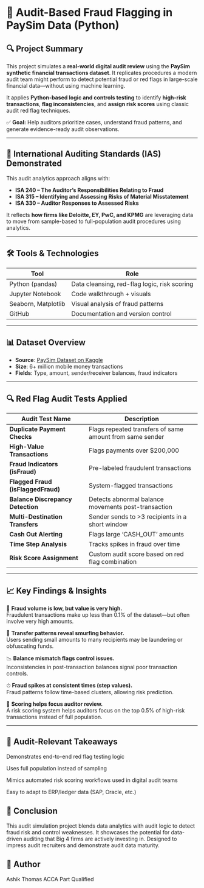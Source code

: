 # 🧾 Audit-Based Fraud Flagging in PaySim Data (Python)

## 🔍 Project Summary

This project simulates a **real-world digital audit review** using the **PaySim synthetic financial transactions dataset**. It replicates procedures a modern audit team might perform to detect potential fraud or red flags in large-scale financial data—without using machine learning.

It applies **Python-based logic and controls testing** to identify **high-risk transactions**, **flag inconsistencies**, and **assign risk scores** using classic audit red flag techniques. 

✅ **Goal:** Help auditors prioritize cases, understand fraud patterns, and generate evidence-ready audit observations.

---

## 💼 International Auditing Standards (IAS) Demonstrated

This audit analytics approach aligns with:

- **ISA 240 – The Auditor’s Responsibilities Relating to Fraud**
- **ISA 315 – Identifying and Assessing Risks of Material Misstatement**
- **ISA 330 – Auditor Responses to Assessed Risks**

It reflects **how firms like Deloitte, EY, PwC, and KPMG** are leveraging data to move from sample-based to full-population audit procedures using analytics.

---

## 🛠 Tools & Technologies

| Tool              | Role                                                                 |
|-------------------|----------------------------------------------------------------------|
| Python (pandas)   | Data cleansing, red-flag logic, risk scoring                         |
| Jupyter Notebook  | Code walkthrough + visuals                                           |
| Seaborn, Matplotlib| Visual analysis of fraud patterns                                   |
| GitHub            | Documentation and version control                                    |

---

## 📊 Dataset Overview

- **Source**: [PaySim Dataset on Kaggle](https://www.kaggle.com/datasets/ntnu-testimon/paysim1)
- **Size**: 6+ million mobile money transactions
- **Fields**: Type, amount, sender/receiver balances, fraud indicators

---

## 🔍 Red Flag Audit Tests Applied

| Audit Test Name                         | Description                                                                 |
|----------------------------------------|-----------------------------------------------------------------------------|
| **Duplicate Payment Checks**           | Flags repeated transfers of same amount from same sender                   |
| **High-Value Transactions**            | Flags payments over $200,000                                               |
| **Fraud Indicators (isFraud)**         | Pre-labeled fraudulent transactions                                        |
| **Flagged Fraud (isFlaggedFraud)**     | System-flagged transactions                                                |
| **Balance Discrepancy Detection**      | Detects abnormal balance movements post-transaction                        |
| **Multi-Destination Transfers**        | Sender sends to >3 recipients in a short window                            |
| **Cash Out Alerting**                  | Flags large ‘CASH_OUT’ amounts                                             |
| **Time Step Analysis**                 | Tracks spikes in fraud over time                                           |
| **Risk Score Assignment**              | Custom audit score based on red flag combination                          |

---

## 📈 Key Findings & Insights

🛑 **Fraud volume is low, but value is very high.**  
Fraudulent transactions make up less than 0.1% of the dataset—but often involve very high amounts.

🔁 **Transfer patterns reveal smurfing behavior.**  
Users sending small amounts to many recipients may be laundering or obfuscating funds.

📉 **Balance mismatch flags control issues.**  
Inconsistencies in post-transaction balances signal poor transaction controls.

⏱ **Fraud spikes at consistent times (step values).**  
Fraud patterns follow time-based clusters, allowing risk prediction.

🎯 **Scoring helps focus auditor review.**  
A risk scoring system helps auditors focus on the top 0.5% of high-risk transactions instead of full population.

---

## 📎 Audit-Relevant Takeaways
Demonstrates end-to-end red flag testing logic

Uses full population instead of sampling

Mimics automated risk scoring workflows used in digital audit teams

Easy to adapt to ERP/ledger data (SAP, Oracle, etc.)

##  🏁 Conclusion
This audit simulation project blends data analytics with audit logic to detect fraud risk and control weaknesses. It showcases the potential for data-driven auditing that Big 4 firms are actively investing in. Designed to impress audit recruiters and demonstrate audit data maturity.

## 👤 Author
Ashik Thomas
ACCA Part Qualified



